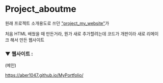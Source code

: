 # Project_aboutme

원래 프로젝트 소개용도로 쓰던 <a href = "https://github.com/ABER1047/project_my_website">"project_my_website"</a>가

처음 HTML 배웠을 때 만든거라, 뭔가 새로 추가할려는데 코드가 개판이라 새로 리메이크 해서 만든 웹사이트


### ▼ 웹사이트 :

(메인)

https://aber1047.github.io/MyPortfolio/


